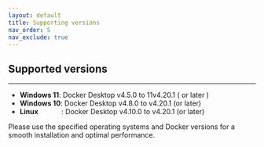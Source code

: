 ```yaml
---
layout: default
title: Supporting versions
nav_order: 5
nav_exclude: true
---
```



## Supported versions 

---



- **Windows 11**: Docker Desktop v4.5.0 to 11v4.20.1 ( or later )
- **Windows 10**: Docker Desktop v4.8.0 to v4.20.1 (or later)
- **Linux** &nbsp;&nbsp;&nbsp;&nbsp;&nbsp;&nbsp;&nbsp;&nbsp;&nbsp;&nbsp;&nbsp;: Docker Desktop v4.10.0 to v4.20.1 (or later)

Please use the specified operating systems and Docker versions for a smooth installation and optimal performance.



